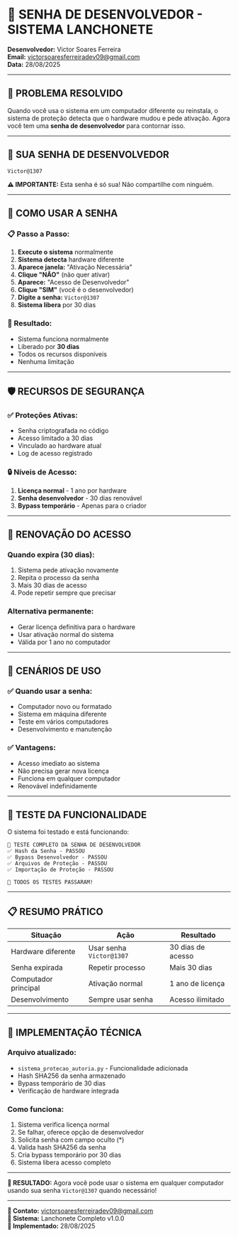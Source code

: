 # 🔐 SENHA DE DESENVOLVEDOR - SISTEMA LANCHONETE

**Desenvolvedor:** Victor Soares Ferreira  
**Email:** victorsoaresferreiradev09@gmail.com  
**Data:** 28/08/2025  

---

## 🎯 **PROBLEMA RESOLVIDO**

Quando você usa o sistema em um computador diferente ou reinstala, o sistema de proteção detecta que o hardware mudou e pede ativação. Agora você tem uma **senha de desenvolvedor** para contornar isso.

---

## 🔑 **SUA SENHA DE DESENVOLVEDOR**

```
Victor@1307
```

**⚠️ IMPORTANTE:** Esta senha é só sua! Não compartilhe com ninguém.

---

## 🚀 **COMO USAR A SENHA**

### **📋 Passo a Passo:**

1. **Execute o sistema** normalmente
2. **Sistema detecta** hardware diferente
3. **Aparece janela:** "Ativação Necessária"
4. **Clique "NÃO"** (não quer ativar)
5. **Aparece:** "Acesso de Desenvolvedor"
6. **Clique "SIM"** (você é o desenvolvedor)
7. **Digite a senha:** `Victor@1307`
8. **Sistema libera** por 30 dias

### **🎉 Resultado:**
- Sistema funciona normalmente
- Liberado por **30 dias**
- Todos os recursos disponíveis
- Nenhuma limitação

---

## 🛡️ **RECURSOS DE SEGURANÇA**

### **✅ Proteções Ativas:**
- Senha criptografada no código
- Acesso limitado a 30 dias
- Vinculado ao hardware atual
- Log de acesso registrado

### **🔒 Níveis de Acesso:**
1. **Licença normal** - 1 ano por hardware
2. **Senha desenvolvedor** - 30 dias renovável
3. **Bypass temporário** - Apenas para o criador

---

## 🔄 **RENOVAÇÃO DO ACESSO**

### **Quando expira (30 dias):**
1. Sistema pede ativação novamente
2. Repita o processo da senha
3. Mais 30 dias de acesso
4. Pode repetir sempre que precisar

### **Alternativa permanente:**
- Gerar licença definitiva para o hardware
- Usar ativação normal do sistema
- Válida por 1 ano no computador

---

## 🎯 **CENÁRIOS DE USO**

### **✅ Quando usar a senha:**
- Computador novo ou formatado
- Sistema em máquina diferente
- Teste em vários computadores
- Desenvolvimento e manutenção

### **✅ Vantagens:**
- Acesso imediato ao sistema
- Não precisa gerar nova licença
- Funciona em qualquer computador
- Renovável indefinidamente

---

## 🧪 **TESTE DA FUNCIONALIDADE**

O sistema foi testado e está funcionando:

```
🔐 TESTE COMPLETO DA SENHA DE DESENVOLVEDOR
✅ Hash da Senha - PASSOU
✅ Bypass Desenvolvedor - PASSOU  
✅ Arquivos de Proteção - PASSOU
✅ Importação de Proteção - PASSOU

🎉 TODOS OS TESTES PASSARAM!
```

---

## 📋 **RESUMO PRÁTICO**

| Situação | Ação | Resultado |
|----------|------|-----------|
| Hardware diferente | Usar senha `Victor@1307` | 30 dias de acesso |
| Senha expirada | Repetir processo | Mais 30 dias |
| Computador principal | Ativação normal | 1 ano de licença |
| Desenvolvimento | Sempre usar senha | Acesso ilimitado |

---

## 🔧 **IMPLEMENTAÇÃO TÉCNICA**

### **Arquivo atualizado:**
- `sistema_protecao_autoria.py` - Funcionalidade adicionada
- Hash SHA256 da senha armazenado
- Bypass temporário de 30 dias
- Verificação de hardware integrada

### **Como funciona:**
1. Sistema verifica licença normal
2. Se falhar, oferece opção de desenvolvedor
3. Solicita senha com campo oculto (*)
4. Valida hash SHA256 da senha
5. Cria bypass temporário por 30 dias
6. Sistema libera acesso completo

---

**🎯 RESULTADO:** Agora você pode usar o sistema em qualquer computador usando sua senha `Victor@1307` quando necessário!

---

**📧 Contato:** victorsoaresferreiradev09@gmail.com  
**🔗 Sistema:** Lanchonete Completo v1.0.0  
**📅 Implementado:** 28/08/2025